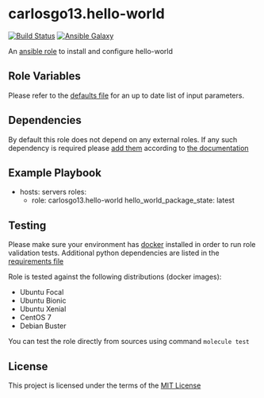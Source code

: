 # carlosgo13.hello-world

[![Build Status](https://github.com/carlosgo13/ansible-role-hello-world/workflows/CI/badge.svg)](https://github.com/carlosgo13/ansible-role-hello-world/actions)
[![Ansible Galaxy](http://img.shields.io/badge/ansible--galaxy-ansible-role-hello-world.vim-blue.svg)](https://galaxy.ansible.com/carlosgo13/hello-world/)

An [ansible role](https://galaxy.ansible.com/carlosgo13/hello-world) to install and configure hello-world

## Role Variables

Please refer to the [defaults file](/defaults/main.yml) for an up to date list of input parameters.

## Dependencies

By default this role does not depend on any external roles. If any such dependency is required please [add them](/meta/main.yml) according to [the documentation](http://docs.ansible.com/ansible/playbooks_roles.html#role-dependencies)

## Example Playbook

- hosts: servers
  roles:
     - role: carlosgo13.hello-world
       hello_world_package_state: latest

## Testing

Please make sure your environment has [docker](https://www.docker.com) installed in order to run role validation tests. Additional python dependencies are listed in the [requirements file](https://github.com/nephelaiio/ansible-role-requirements/blob/master/requirements.txt)

Role is tested against the following distributions (docker images):

  * Ubuntu Focal
  * Ubuntu Bionic
  * Ubuntu Xenial
  * CentOS 7
  * Debian Buster

You can test the role directly from sources using command ` molecule test `

## License

This project is licensed under the terms of the [MIT License](/LICENSE)

